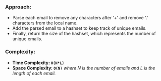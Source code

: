 ### Approach:
- Parse each email to remove any characters after '+' and remove '.' characters from the local name.
- Add the parsed email to a hashset to keep track of unique emails.
- Finally, return the size of the hashset, which represents the number of unique emails.
​
### Complexity:
- **Time Complexity: `O(N*L)`**
- **Space Complexity: `O(N)`**
*where N is the number of emails and L is the length of each email.*
